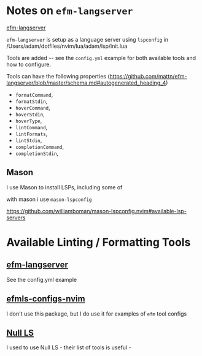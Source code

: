 # Notes on `efm-langserver`

[efm-langserver](https://github.com/mattn/efm-langserver)

`efm-langserver` is setup as a language server using `lspconfig` in /Users/adam/dotfiles/nvim/lua/adam/lsp/init.lua

Tools are added -- see the `config.yml` example for both available tools and how to configure.

Tools can have the following properties (https://github.com/mattn/efm-langserver/blob/master/schema.md#autogenerated_heading_4)

- `formatCommand`,
- `formatStdin`,
- `hoverCommand`,
- `hoverStdin`,
- `hoverType`,
- `lintCommand`,
- `lintFormats`,
- `lintStdin`,
- `completionCommand`,
- `completionStdin`,

## Mason

I use Mason to install LSPs, including some of

with mason i use `mason-lspconfig` 

https://github.com/williamboman/mason-lspconfig.nvim#available-lsp-servers

# Available Linting / Formatting Tools

## [efm-langserver](https://github.com/mattn/efm-langserver)

See the config.yml example

## [efmls-configs-nvim](https://github.com/creativenull/efmls-configs-nvim/blob/main/supported-linters-and-formatters.md)

I don't use this package, but I do use it for examples of `efm` tool configs

## [Null LS](https://github.com/jose-elias-alvarez/null-ls.nvim/blob/main/doc/BUILTINS.md)

I used to use Null LS - their list of tools is useful - 
